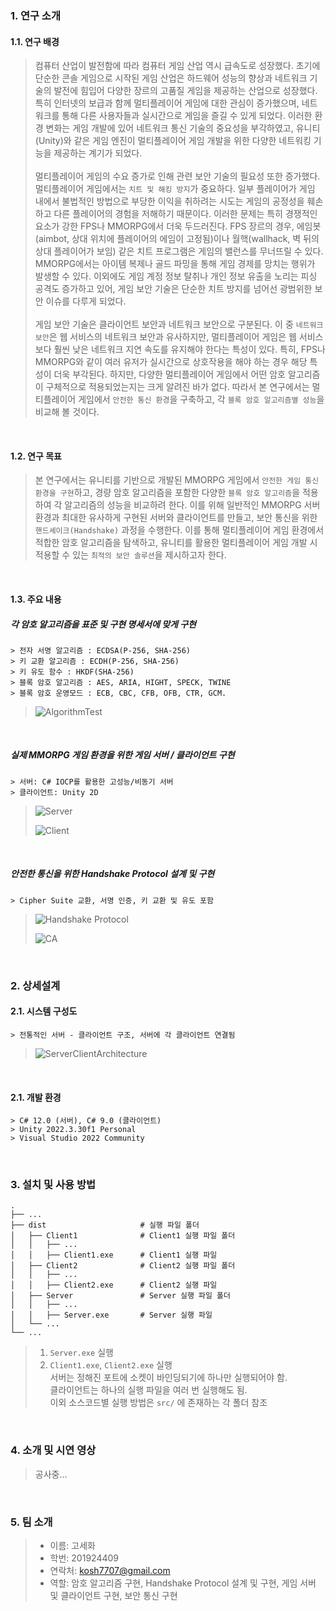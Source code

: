 ### 1. 연구 소개
#### 1.1. 연구 배경
> 컴퓨터 산업이 발전함에 따라 컴퓨터 게임 산업 역시 급속도로 성장했다. 초기에 단순한 콘솔 게임으로 시작된 게임 산업은 하드웨어 성능의 향상과 네트워크 기술의 발전에 힘입어 다양한 장르의 고품질 게임을 제공하는 산업으로 성장했다. 특히 인터넷의 보급과 함께 멀티플레이어 게임에 대한 관심이 증가했으며, 네트워크를 통해 다른 사용자들과 실시간으로 게임을 즐길 수 있게 되었다. 이러한 환경 변화는 게임 개발에 있어 네트워크 통신 기술의 중요성을 부각하였고, 유니티(Unity)와 같은 게임 엔진이 멀티플레이어 게임 개발을 위한 다양한 네트워킹 기능을 제공하는 계기가 되었다.
> <br><br>
멀티플레이어 게임의 수요 증가로 인해 관련 보안 기술의 필요성 또한 증가했다. 멀티플레이어 게임에서는 `치트 및 해킹 방지`가 중요하다. 일부 플레이어가 게임 내에서 불법적인 방법으로 부당한 이익을 취하려는 시도는 게임의 공정성을 훼손하고 다른 플레이어의 경험을 저해하기 때문이다. 이러한 문제는 특히 경쟁적인 요소가 강한 FPS나 MMORPG에서 더욱 두드러진다. FPS 장르의 경우, 에임봇(aimbot, 상대 위치에 플레이어의 에임이 고정됨)이나 월핵(wallhack, 벽 뒤의 상대 플레이어가 보임) 같은 치트 프로그램은 게임의 밸런스를 무너뜨릴 수 있다. MMORPG에서는 아이템 복제나 골드 파밍을 통해 게임 경제를 망치는 행위가 발생할 수 있다. 이외에도 게임 계정 정보 탈취나 개인 정보 유출을 노리는 피싱 공격도 증가하고 있어, 게임 보안 기술은 단순한 치트 방지를 넘어선 광범위한 보안 이슈를 다루게 되었다.
> <br><br>
게임 보안 기술은 클라이언트 보안과 네트워크 보안으로 구분된다. 이 중 `네트워크 보안`은 웹 서비스의 네트워크 보안과 유사하지만, 멀티플레이어 게임은 웹 서비스보다 훨씬 낮은 네트워크 지연 속도를 유지해야 한다는 특성이 있다. 특히, FPS나 MMORPG와 같이 여러 유저가 실시간으로 상호작용을 해야 하는 경우 해당 특성이 더욱 부각된다. 하지만, 다양한 멀티플레이어 게임에서 어떤 암호 알고리즘이 구체적으로 적용되었는지는 크게 알려진 바가 없다. 따라서 본 연구에서는 멀티플레이어 게임에서 `안전한 통신 환경`을 구축하고, 각 `블록 암호 알고리즘별 성능`을 비교해 볼 것이다.

<br>

#### 1.2. 연구 목표
> 본 연구에서는 유니티를 기반으로 개발된 MMORPG 게임에서 `안전한 게임 통신 환경을 구현`하고, 경량 암호 알고리즘을 포함한 다양한 `블록 암호 알고리즘`을 적용하여 각 알고리즘의 성능을 비교하려 한다. 이를 위해 일반적인 MMORPG 서버 환경과 최대한 유사하게 구현된 서버와 클라이언트를 만들고, 보안 통신을 위한 `핸드셰이크(Handshake)` 과정을 수행한다. 이를 통해 멀티플레이어 게임 환경에서 적합한 암호 알고리즘을 탐색하고, 유니티를 활용한 멀티플레이어 게임 개발 시 적용할 수 있는 `최적의 보안 솔루션`을 제시하고자 한다.

<br>

#### 1.3. 주요 내용
##### 각 암호 알고리즘을 표준 및 구현 명세서에 맞게 구현
```
> 전자 서명 알고리즘 : ECDSA(P-256, SHA-256)
> 키 교환 알고리즘 : ECDH(P-256, SHA-256)
> 키 유도 함수 : HKDF(SHA-256)
> 블록 암호 알고리즘 : AES, ARIA, HIGHT, SPECK, TWINE
> 블록 암호 운영모드 : ECB, CBC, CFB, OFB, CTR, GCM.
```

> ![AlgorithmTest](https://github.com/user-attachments/assets/97e31878-173b-4025-96a9-11c00c1f7e66)

<br>

##### 실제 MMORPG 게임 환경을 위한 게임 서버 / 클라이언트 구현
```
> 서버: C# IOCP를 활용한 고성능/비동기 서버
> 클라이언트: Unity 2D
``` 
>
> ![Server](https://github.com/user-attachments/assets/7c73b25f-4b08-4d86-a389-d0f3d844d3a7)
>
> ![Client](https://github.com/user-attachments/assets/d51b687f-f3d6-49c0-8b61-4248a25e756d)

<br> 

##### 안전한 통신을 위한 Handshake Protocol 설계 및 구현 
```
> Cipher Suite 교환, 서명 인증, 키 교환 및 유도 포함
```
> ![Handshake Protocol](https://github.com/user-attachments/assets/d29b655d-2eeb-4ebe-9d65-e9492e3a06f7)
>
> ![CA](https://github.com/user-attachments/assets/b2d9cc36-585d-40fa-b074-3a9033f37ead)

<br>

### 2. 상세설계
#### 2.1. 시스템 구성도
```
> 전통적인 서버 - 클라이언트 구조, 서버에 각 클라이언트 연결됨
```
> ![ServerClientArchitecture](https://github.com/user-attachments/assets/3a03dee2-f535-40a7-a625-00333d3eb35b)

<br>

#### 2.1. 개발 환경
```
> C# 12.0 (서버), C# 9.0 (클라이언트) 
> Unity 2022.3.30f1 Personal
> Visual Studio 2022 Community
```

<br>

### 3. 설치 및 사용 방법
    .
    ├── ...
    ├── dist                     # 실행 파일 폴더
    │   ├── Client1              # Client1 실행 파일 폴더
    │   │   ├── ...
    │   │   ├── Client1.exe      # Client1 실행 파일
    │   ├── Client2              # Client2 실행 파일 폴더
    │   │   ├── ...
    │   │   ├── Client2.exe      # Client2 실행 파일
    │   ├── Server               # Server 실행 파일 폴더
    │   │   ├── ...
    │   │   ├── Server.exe       # Server 실행 파일
    │   └── ...              
    └── ...
> 1. `Server.exe` 실행
> 2. `Client1.exe`, `Client2.exe` 실행 
> <br> 서버는 정해진 포트에 소켓이 바인딩되기에 하나만 실행되어야 함.
> <br> 클라이언트는 하나의 실행 파일을 여러 번 실행해도 됨.
> <br> 이외 소스코드별 실행 방법은 `src/` 에 존재하는 각 폴더 참조

<br>

### 4. 소개 및 시연 영상
> 공사중...

<br>

### 5. 팀 소개
> * 이름: 고세화
> * 학번: 201924409
> * 연락처: kosh7707@gmail.com 
> * 역할: 암호 알고리즘 구현, Handshake Protocol 설계 및 구현, 게임 서버 및 클라이언트 구현, 보안 통신 구현
